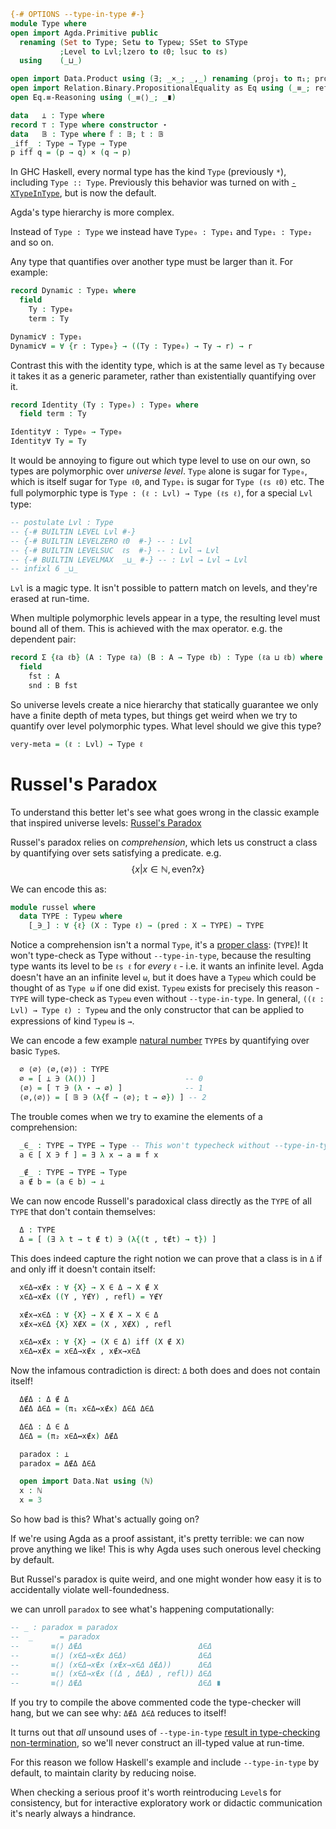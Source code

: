 ```agda
{-# OPTIONS --type-in-type #-}
module Type where
open import Agda.Primitive public
  renaming (Set to Type; Setω to Typeω; SSet to SType
           ;Level to Lvl;lzero to ℓ0; lsuc to ℓs)
  using    (_⊔_)

open import Data.Product using (∃; _×_; _,_) renaming (proj₁ to π₁; proj₂ to π₂)
open import Relation.Binary.PropositionalEquality as Eq using (_≡_; refl)
open Eq.≡-Reasoning using (_≡⟨⟩_; _∎)

data   ⊥ : Type where
record ⊤ : Type where constructor ⋆
data   𝔹 : Type where 𝕗 : 𝔹; 𝕥 : 𝔹
_iff_ : Type → Type → Type
p iff q = (p → q) × (q → p)
```

In GHC Haskell, every normal type has the kind `Type` (previously `*`), including `Type :: Type`.
Previously this behavior was turned on with [`-XTypeInType`](https://downloads.haskell.org/~ghc/latest/docs/html/users_guide/glasgow_exts.html#extension-TypeInType), but is now the default.

Agda's type hierarchy is more complex.

Instead of `Type : Type` we instead have `Type₀ : Type₁` and `Type₁ : Type₂` and so on.

Any type that quantifies over another type must be larger than it. For example:

```agda
record Dynamic : Type₁ where
  field
    Ty : Type₀
    term : Ty

Dynamic∀ : Type₁ 
Dynamic∀ = ∀ {r : Type₀} → ((Ty : Type₀) → Ty → r) → r
```

Contrast this with the identity type, which is at the same level as `Ty` because it takes it as a generic parameter, rather than existentially quantifying over it.

```agda
record Identity (Ty : Type₀) : Type₀ where
  field term : Ty

Identity∀ : Type₀ → Type₀
Identity∀ Ty = Ty
``` 

It would be annoying to figure out which type level to use on our own, so types are polymorphic over _universe level_.
`Type` alone is sugar for `Type₀`, which is itself sugar for `Type ℓ0`, and `Type₁` is sugar for `Type (ℓs ℓ0)` etc.
The full polymorphic type is `Type : (ℓ : Lvl) → Type (ℓs ℓ)`, for a special `Lvl` type:

```agda
-- postulate Lvl : Type
-- {-# BUILTIN LEVEL Lvl #-}
-- {-# BUILTIN LEVELZERO ℓ0  #-} -- : Lvl
-- {-# BUILTIN LEVELSUC  ℓs  #-} -- : Lvl → Lvl
-- {-# BUILTIN LEVELMAX  _⊔_ #-} -- : Lvl → Lvl → Lvl
-- infixl 6 _⊔_
```

`Lvl` is a magic type. It isn't possible to pattern match on levels, and they're erased at run-time.

When multiple polymorphic levels appear in a type, the resulting level must bound all of them. This is achieved with the max operator. e.g. the dependent pair:

```agda
record Σ {ℓa ℓb} (A : Type ℓa) (B : A → Type ℓb) : Type (ℓa ⊔ ℓb) where
  field
    fst : A
    snd : B fst
```

So universe levels create a nice hierarchy that statically guarantee we only have a finite depth of meta types, but things get weird when we try to quantify over level polymorphic types. What level should we give this type?

```agda
very-meta = (ℓ : Lvl) → Type ℓ
```

# Russel's Paradox

To understand this better let's see what goes wrong in the classic example that inspired universe levels: [Russel's Paradox](https://en.wikipedia.org/wiki/Russell%27s_paradox)

Russel's paradox relies on _comprehension_, which lets us construct a class by quantifying over sets satisfying a predicate.
e.g. $$\{ x | x ∈ ℕ , \textrm{even?} x \}$$

We can encode this as:

```agda
module russel where
  data TYPE : Typeω where 
    [_∋_] : ∀ {ℓ} (X : Type ℓ) → (pred : X → TYPE) → TYPE
```
Notice a comprehension isn't a normal `Type`, it's a [proper class](https://en.wikipedia.org/wiki/Class_(set_theory)): (`TYPE`)!
It won't type-check as Type without `--type-in-type`, because the resulting type wants its level to be `ℓs ℓ` for _every_ `ℓ` - i.e. it wants an infinite level.
Agda doesn't have an an infinite level `ω`, but it does have a `Typeω` which could be thought of as `Type ω` if one did exist.
`Typeω` exists for precisely this reason - `TYPE` will type-check as `Typeω` even without `--type-in-type`.
In general, `((ℓ : Lvl) → Type ℓ) : Typeω` and the only constructor that can be applied to expressions of kind `Typeω` is `→`.

We can encode a few example [natural number](https://en.wikipedia.org/wiki/Set-theoretic_definition_of_natural_numbers) `TYPE`s by quantifying over basic `Type`s.

```agda
  ∅ ⟨∅⟩ ⟨∅,⟨∅⟩⟩ : TYPE
  ∅ = [ ⊥ ∋ (λ()) ]                    -- 0
  ⟨∅⟩ = [ ⊤ ∋ (λ ⋆ → ∅) ]              -- 1
  ⟨∅,⟨∅⟩⟩ = [ 𝔹 ∋ (λ{𝕗 → ⟨∅⟩; 𝕥 → ∅}) ] -- 2
```

The trouble comes when we try to examine the elements of a comprehension:

```agda
  _∈_ : TYPE → TYPE → Type -- This won't typecheck without --type-in-type
  a ∈ [ X ∋ f ] = ∃ λ x → a ≡ f x

  _∉_ : TYPE → TYPE → Type
  a ∉ b = (a ∈ b) → ⊥
 ```

We can now encode Russell's paradoxical class directly as the `TYPE` of all `TYPE` that don't contain themselves:

```agda
  Δ : TYPE
  Δ = [ (∃ λ t → t ∉ t) ∋ (λ{(t , t∉t) → t}) ]
```

This does indeed capture the right notion we can prove that a class is in `Δ` if and only iff it doesn't contain itself:

```agda
  x∈Δ→x∉x : ∀ {X} → X ∈ Δ → X ∉ X
  x∈Δ→x∉x ((Y , Y∉Y) , refl) = Y∉Y

  x∉x→x∈Δ : ∀ {X} → X ∉ X → X ∈ Δ
  x∉x→x∈Δ {X} X∉X = (X , X∉X) , refl

  x∈Δ↔x∉x : ∀ {X} → (X ∈ Δ) iff (X ∉ X)
  x∈Δ↔x∉x = x∈Δ→x∉x , x∉x→x∈Δ
```
Now the infamous contradiction is direct: `Δ` both does and does not contain itself!

```agda
  Δ∉Δ : Δ ∉ Δ
  Δ∉Δ Δ∈Δ = (π₁ x∈Δ↔x∉x) Δ∈Δ Δ∈Δ 

  Δ∈Δ : Δ ∈ Δ
  Δ∈Δ = (π₂ x∈Δ↔x∉x) Δ∉Δ

  paradox : ⊥
  paradox = Δ∉Δ Δ∈Δ

  open import Data.Nat using (ℕ)
  x : ℕ
  x = 3
```

So how bad is this? What's actually going on?

If we're using Agda as a proof assistant, it's pretty terrible: we can now prove anything we like!
This is why Agda uses such onerous level checking by default.

But Russel's paradox is quite weird, and one might wonder how easy it is to accidentally violate well-foundedness.

we can unroll `paradox` to see what's happening computationally:

```agda
-- _ : paradox ≡ paradox
--  _      = paradox
--       ≡⟨⟩ Δ∉Δ                          Δ∈Δ
--       ≡⟨⟩ (x∈Δ→x∉x Δ∈Δ)                Δ∈Δ
--       ≡⟨⟩ (x∈Δ→x∉x (x∉x→x∈Δ Δ∉Δ))      Δ∈Δ
--       ≡⟨⟩ (x∈Δ→x∉x ((Δ , Δ∉Δ) , refl)) Δ∈Δ
--       ≡⟨⟩ Δ∉Δ                          Δ∈Δ ∎
```

If you try to compile the above commented code the type-checker will hang, but we can see why: `Δ∉Δ Δ∈Δ` reduces to itself!

It turns out that _all_ unsound uses of `--type-in-type` [result in type-checking non-termination](http://www.cs.nott.ac.uk/~psztxa/publ/msfp08.pdf), so we'll never construct an ill-typed value at run-time.

For this reason we follow Haskell's example and include `--type-in-type` by default, to maintain clarity by reducing noise.

When checking a serious proof it's worth reintroducing `Level`s for consistency,
but for interactive exploratory work or didactic communication it's nearly always a hindrance.
